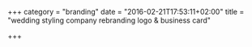 +++
category = "branding"
date = "2016-02-21T17:53:11+02:00"
title = "wedding styling company rebranding logo & business card"

+++
